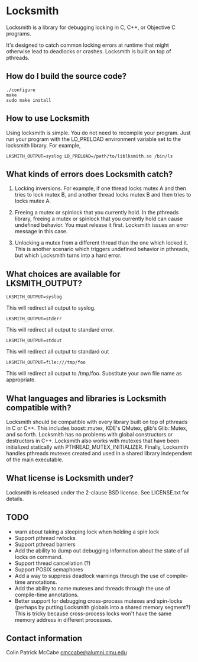 Locksmith
======================
Locksmith is a library for debugging locking in C, C++, or Objective C programs.

It's designed to catch common locking errors at runtime that might otherwise
lead to deadlocks or crashes.  Locksmith is built on top of pthreads.

How do I build the source code?
----------------------------------
    ./configure
    make
    sudo make install

How to use Locksmith
--------------------------
Using locksmith is simple.  You do not need to recompile your program.  Just
run your program with the LD\_PRELOAD environment variable set to the locksmith
library.  For example,

    LKSMITH_OUTPUT=syslog LD_PRELOAD=/path/to/liblksmith.so /bin/ls

What kinds of errors does Locksmith catch?
--------------------------------------------
1. Locking inversions.
For example, if one thread locks mutex A and then tries to lock mutex B, and
another thread locks mutex B and then tries to locks mutex A.

2. Freeing a mutex or spinlock that you currently hold.
In the pthreads library, freeing a mutex or spinlock that you currently hold
can cause undefined behavior.  You must release it first. Locksmith issues an
error message in this case.

3. Unlocking a mutex from a different thread than the one which locked it.
This is another scenario which triggers undefined behavior in pthreads, but
which Locksmith turns into a hard error.

What choices are available for LKSMITH\_OUTPUT? 
-------------------------------------------------
    LKSMITH_OUTPUT=syslog
This will redirect all output to syslog.

    LKSMITH_OUTPUT=stderr
This will redirect all output to standard error.

    LKSMITH_OUTPUT=stdout
This will redirect all output to standard out

    LKSMITH_OUTPUT=file:///tmp/foo
This will redirect all output to /tmp/foo.  Substitute your own file name as appropriate.

What languages and libraries is Locksmith compatible with? 
-------------------------------------------------------------
Locksmith should be compatible with every library built on top of pthreads in C
or C++.  This includes boost::mutex, KDE's QMutex, glib's Glib::Mutex, and so
forth.  Locksmith has no problems with global constructors or destructors in
C++.  Locksmith also works with mutexes that have been initialized statically
with PTHREAD\_MUTEX\_INITIALIZER.  Finally, Locksmith handles pthreads mutexes
created and used in a shared library independent of the main executable.

What license is Locksmith under?
-------------------------------------------------------------
Locksmith is released under the 2-clause BSD license.  See LICENSE.txt for
details.

TODO
-------------------------------------------------------------
* warn about taking a sleeping lock when holding a spin lock
* Support pthread rwlocks
* Support pthread barriers
* Add the ability to dump out debugging information about the state of all locks on command.
* Support thread cancellation (?)
* Support POSIX semaphores
* Add a way to suppress deadlock warnings through the use of compile-time annotations.
* Add the ability to name mutexes and threads through the use of compile-time annotations.
* Better support for debugging cross-process mutexes and spin-locks (perhaps by putting Locksmith globals into a shared memory segment?)  This is tricky because cross-process locks won't have the same memory address in different processes.

Contact information
-------------------------------------------------------------
Colin Patrick McCabe <cmccabe@alumni.cmu.edu>
